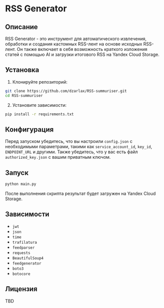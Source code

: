 # RSS Generator

## Описание

RSS Generator - это инструмент для автоматического извлечения, обработки и создания кастомных RSS-лент на основе исходных RSS-лент. Он также включает в себя возможность краткого изложения статей с помощью AI и загрузки итогового RSS на Yandex Cloud Storage.

## Установка

1. Клонируйте репозиторий:

```bash
git clone https://github.com/dzarlax/RSS-summuriser.git
cd RSS-summuriser
```

2. Установите зависимости:

```bash
pip install -r requirements.txt
```

## Конфигурация

Перед запуском убедитесь, что вы настроили `config.json` с необходимыми параметрами, такими как `service_account_id`, `key_id`, `ENDPOINT_URL` и другими. Также убедитесь, что у вас есть файл `authorized_key.json` с вашим приватным ключом.

## Запуск

```bash
python main.py
```

После выполнения скрипта результат будет загружен на Yandex Cloud Storage.

## Зависимости

- `jwt`
- `json`
- `time`
- `trafilatura`
- `feedparser`
- `requests`
- `BeautifulSoup4`
- `feedgenerator`
- `boto3`
- `botocore`

## Лицензия

TBD
